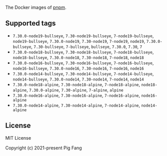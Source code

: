 The Docker images of [pnpm](https://pnpm.io).

## Supported tags

- `7.30.0-node19-bullseye`, `7.30-node19-bullseye`, `7-node19-bullseye`, `node19-bullseye`, `7.30.0-node19`, `7.30-node19`, `7-node19`, `node19`, `7.30.0-bullseye`, `7.30-bullseye`, `7-bullseye`, `bullseye`, `7.30.0`, `7.30`, `7`
- `7.30.0-node18-bullseye`, `7.30-node18-bullseye`, `7-node18-bullseye`, `node18-bullseye`, `7.30.0-node18`, `7.30-node18`, `7-node18`, `node18`
- `7.30.0-node16-bullseye`, `7.30-node16-bullseye`, `7-node16-bullseye`, `node16-bullseye`, `7.30.0-node16`, `7.30-node16`, `7-node16`, `node16`
- `7.30.0-node14-bullseye`, `7.30-node14-bullseye`, `7-node14-bullseye`, `node14-bullseye`, `7.30.0-node14`, `7.30-node14`, `7-node14`, `node14`
- `7.30.0-node18-alpine`, `7.30-node18-alpine`, `7-node18-alpine`, `node18-alpine`, `7.30.0-alpine`, `7.30-alpine`, `7-alpine`, `alpine`
- `7.30.0-node16-alpine`, `7.30-node16-alpine`, `7-node16-alpine`, `node16-alpine`
- `7.30.0-node14-alpine`, `7.30-node14-alpine`, `7-node14-alpine`, `node14-alpine`

## License

MIT License

Copyright (c) 2021-present Pig Fang
